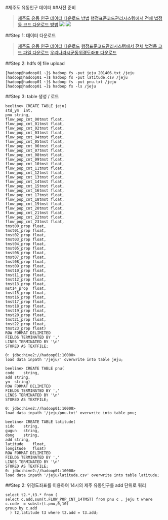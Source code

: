 #제주도 유동인구 데이터
##사전 준비
>[제주도 유동 인구 데이터 다운로드 방법](https://www.data.go.kr/comm/file/download.do?atchFileId=FILE_000000001255222&fileDetailSn=1)
>[행정표준코드관리시스템에서 전체 법정동 코드 다운로드 방법](https://code.mogaha.go.kr/jsp/index.jsp)
![](http://)
![](http://)

##Step 1: 데이터 다운로드
>[제주도 유동 인구 데이터 다운로드]()
>[행정표준코드관리시스템에서 전체 법정동 코드 파일 다운로드]()
>[우리나라시군동위경도좌표 다운로드](http://)



##Step 2: hdfs 에 file upload
```
[hadoop@hadoop01 ~]$ hadoop fs -put jeju_201406.txt /jeju
[hadoop@hadoop01 ~]$ hadoop fs -put latitude.csv /jeju
[hadoop@hadoop01 ~]$ hadoop fs -put pnu.txt /jeju
[hadoop@hadoop01 ~]$ hadoop fs -ls /jeju
```

##Step 3: table 생성 / 로드
```
beeline> CREATE TABLE jeju(
std_ym	int,
pnu	string,
flow_pop_cnt_00tmst	float,
flow_pop_cnt_01tmst	float,
flow_pop_cnt_02tmst	float,
flow_pop_cnt_03tmst	float,
flow_pop_cnt_04tmst	float,
flow_pop_cnt_05tmst	float,
flow_pop_cnt_06tmst	float,
flow_pop_cnt_07tmst	float,
flow_pop_cnt_08tmst	float,
flow_pop_cnt_09tmst	float,
flow_pop_cnt_10tmst	float,
flow_pop_cnt_11tmst	float,
flow_pop_cnt_12tmst	float,
flow_pop_cnt_13tmst	float,
flow_pop_cnt_14tmst	float,
flow_pop_cnt_15tmst	float,
flow_pop_cnt_16tmst	float,
flow_pop_cnt_17tmst	float,
flow_pop_cnt_18tmst	float,
flow_pop_cnt_19tmst	float,
flow_pop_cnt_20tmst	float,
flow_pop_cnt_21tmst	float,
flow_pop_cnt_22tmst	float,
flow_pop_cnt_23tmst	float,
tmst00_prop	float,
tmst01_prop	float,
tmst02_prop	float,
tmst03_prop	float,
tmst04_prop	float,
tmst05_prop	float,
tmst06_prop	float,
tmst07_prop	float,
tmst08_prop	float,
tmst09_prop	float,
tmst10_prop	float,
tmst11_prop	float,
tmst12_prop	float,
tmst13_prop	float,
mst14_prop	float,
tmst15_prop	float,
tmst16_prop	float,
tmst17_prop	float,
tmst18_prop	float,
tmst19_prop	float,
tmst20_prop	float,
tmst21_prop	float,
tmst22_prop	float,
tmst23_prop	float)
ROW FORMAT DELIMITED
FIELDS TERMINATED BY ','
LINES TERMINATED BY '\n'
STORED AS TEXTFILE;
```

```
0: jdbc:hive2://hadoop01:10000>
load data inpath '/jeju/' overwrite into table jeju;
```

```
beeline> CREATE TABLE pnu(
code	string,
add	string,
yn	string)
ROW FORMAT DELIMITED
FIELDS TERMINATED BY ','
LINES TERMINATED BY '\n'
STORED AS TEXTFILE;
```
```
0: jdbc:hive2://hadoop01:10000>
load data inpath '/jeju/pnu.txt' overwrite into table pnu;
```
```
beeline> CREATE TABLE latitude(
sido	string,
gugun	string,
dong	string,
add	string,
latitude	float,
longitude	float)
ROW FORMAT DELIMITED
FIELDS TERMINATED BY ','
LINES TERMINATED BY '\n'
STORED AS TEXTFILE;
0: jdbc:hive2://hadoop01:10000>
load data inpath '/jeju/latitude.csv' overwrite into table latitude;
```
##Step 2: 위경도좌표를 이용하여 14시의 제주 유동인구를 add 단위로 쿼리
```
select t2.*,t3.* from (
select c.add,sum(t.FLOW_POP_CNT_14TMST) from pnu c , jeju t where c.code  = substr(t.pnu,0,10)
group by c.add
  ) t2,latitude t3 where t2.add = t3.add;
```

